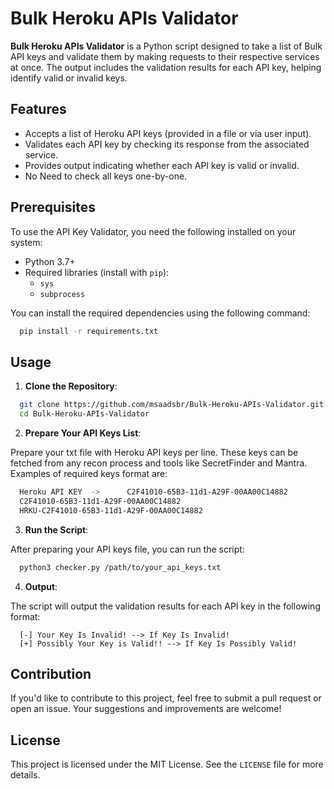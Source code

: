 # Bulk Heroku APIs Validator

**Bulk Heroku APIs Validator** is a Python script designed to take a list of Bulk API keys and validate them by making requests to their respective services at once. The output includes the validation results for each API key, helping identify valid or invalid keys.

## Features

- Accepts a list of Heroku API keys (provided in a file or via user input).
- Validates each API key by checking its response from the associated service.
- Provides output indicating whether each API key is valid or invalid.
- No Need to check all keys one-by-one.
  
## Prerequisites

To use the API Key Validator, you need the following installed on your system:

- Python 3.7+
- Required libraries (install with `pip`):
  - `sys`
  - `subprocess`

You can install the required dependencies using the following command:
```bash
  pip install -r requirements.txt
```
## Usage

1. **Clone the Repository**:
```bash
  git clone https://github.com/msaadsbr/Bulk-Heroku-APIs-Validator.git
  cd Bulk-Heroku-APIs-Validator
```
2. **Prepare Your API Keys List**:

Prepare your txt file with Heroku API keys per line. These keys can be fetched from any recon process and tools like SecretFinder and Mantra. Examples of required keys format are:
```bash
  Heroku API KEY  ->      C2F41010-65B3-11d1-A29F-00AA00C14882
  C2F41010-65B3-11d1-A29F-00AA00C14882
  HRKU-C2F41010-65B3-11d1-A29F-00AA00C14882
```
3. **Run the Script**:

After preparing your API keys file, you can run the script:
```bash
  python3 checker.py /path/to/your_api_keys.txt
```
4. **Output**:

The script will output the validation results for each API key in the following format:
```
  [-] Your Key Is Invalid! --> If Key Is Invalid!
  [+] Possibly Your Key is Valid!! --> If Key Is Possibly Valid!
```

## Contribution

If you'd like to contribute to this project, feel free to submit a pull request or open an issue. Your suggestions and improvements are welcome!

## License

This project is licensed under the MIT License. See the `LICENSE` file for more details.
